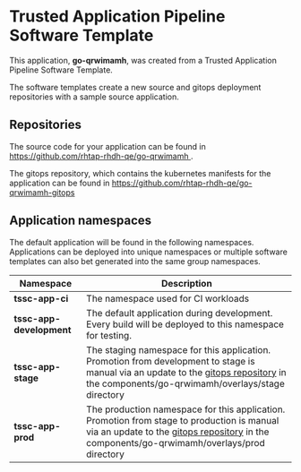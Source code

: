 # Trusted Application Pipeline Software Template

This application, **go-qrwimamh**, was created from a Trusted Application Pipeline Software Template.

The software templates create a new source and gitops deployment repositories with a sample source application. 

## Repositories

The source code for your application can be found in [https://github.com/rhtap-rhdh-qe/go-qrwimamh ](https://github.com/rhtap-rhdh-qe/go-qrwimamh ).
 
The gitops repository, which contains the kubernetes manifests for the application can be found in 
[https://github.com/rhtap-rhdh-qe/go-qrwimamh-gitops ](https://github.com/rhtap-rhdh-qe/go-qrwimamh-gitops ) 

## Application namespaces 

The default application will be found in the following namespaces. Applications can be deployed into unique namespaces or multiple software templates can also bet generated into the same group namespaces.  

|  Namespace   |  Description   |  
| -------- | -------- |
| **tssc-app-ci** | The namespace used for CI workloads |
| **tssc-app-development** | The default application during development. Every build will be deployed to this namespace for testing. |
| **tssc-app-stage** | The staging namespace for this application. Promotion from development to stage is manual via an update to the [gitops repository](https://github.com/rhtap-rhdh-qe/go-qrwimamh-gitops ) in the components/go-qrwimamh/overlays/stage directory |
| **tssc-app-prod** | The production namespace for this application. Promotion from stage to production is manual via an update to the [gitops repository](https://github.com/rhtap-rhdh-qe/go-qrwimamh-gitops ) in the components/go-qrwimamh/overlays/prod directory |